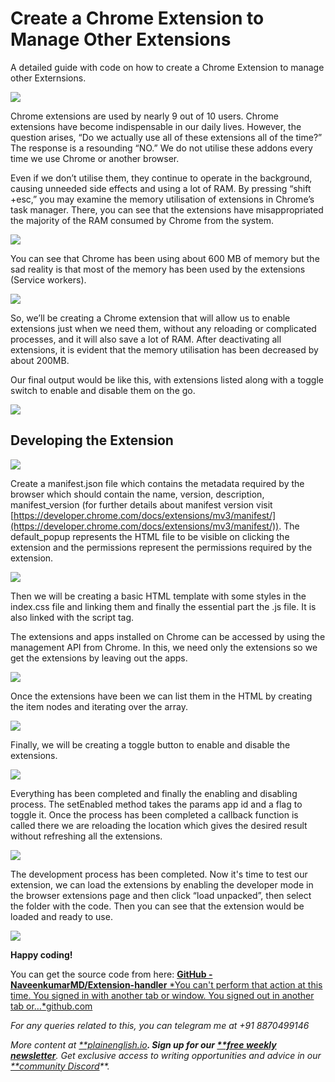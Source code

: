 
# Create a Chrome Extension to Manage Other Extensions

A detailed guide with code on how to create a Chrome Extension to manage other Externsions.

![](https://cdn-images-1.medium.com/max/3840/1*dTlN1SqHNrVzZI7zdE9Ezg.png)

Chrome extensions are used by nearly 9 out of 10 users. Chrome extensions have become indispensable in our daily lives. However, the question arises, “Do we actually use all of these extensions all of the time?” The response is a resounding “NO.” We do not utilise these addons every time we use Chrome or another browser.

Even if we don’t utilise them, they continue to operate in the background, causing unneeded side effects and using a lot of RAM. By pressing “shift +esc,” you may examine the memory utilisation of extensions in Chrome’s task manager. There, you can see that the extensions have misappropriated the majority of the RAM consumed by Chrome from the system.

![](https://cdn-images-1.medium.com/max/2000/1*ZCsphS6iG85z52y6qTSjmw.png)

You can see that Chrome has been using about 600 MB of memory but the sad reality is that most of the memory has been used by the extensions (Service workers).

![](https://cdn-images-1.medium.com/max/3576/1*kztYQ0jUKGwcYUw87hOHgA.png)

So, we’ll be creating a Chrome extension that will allow us to enable extensions just when we need them, without any reloading or complicated processes, and it will also save a lot of RAM. After deactivating all extensions, it is evident that the memory utilisation has been decreased by about 200MB.

Our final output would be like this, with extensions listed along with a toggle switch to enable and disable them on the go.

![](https://cdn-images-1.medium.com/max/2000/1*6WrV8OPpHMD9940f-KTOGA.png)

## **Developing the Extension**

![](https://cdn-images-1.medium.com/max/2000/1*Si7ija7TGs0F-4Axgnpiqw.png)

Create a manifest.json file which contains the metadata required by the browser which should contain the name, version, description, manifest_version (for further details about manifest version visit [https://developer.chrome.com/docs/extensions/mv3/manifest/](https://developer.chrome.com/docs/extensions/mv3/manifest/)). The default_popup represents the HTML file to be visible on clicking the extension and the permissions represent the permissions required by the extension.

![](https://cdn-images-1.medium.com/max/2000/1*u0YqwgegpS-VQTE2Zb7c9w.png)

Then we will be creating a basic HTML template with some styles in the index.css file and linking them and finally the essential part the .js file. It is also linked with the script tag.

The extensions and apps installed on Chrome can be accessed by using the management API from Chrome. In this, we need only the extensions so we get the extensions by leaving out the apps.

![](https://cdn-images-1.medium.com/max/2000/1*V2MuihXFWxtSuO9h9HQhgw.png)

Once the extensions have been we can list them in the HTML by creating the item nodes and iterating over the array.

![](https://cdn-images-1.medium.com/max/2000/1*oZOboPTMkwWw9q_qPFOo5g.png)

Finally, we will be creating a toggle button to enable and disable the extensions.

![](https://cdn-images-1.medium.com/max/2000/1*-rnFOalbvyHgkzj-hV0M0g.png)

Everything has been completed and finally the enabling and disabling process. The setEnabled method takes the params app id and a flag to toggle it. Once the process has been completed a callback function is called there we are reloading the location which gives the desired result without refreshing all the extensions.

![](https://cdn-images-1.medium.com/max/2302/1*22lTxMDnGcx7De3j9RZVAw.png)

The development process has been completed. Now it's time to test our extension, we can load the extensions by enabling the developer mode in the browser extensions page and then click “load unpacked”, then select the folder with the code. Then you can see that the extension would be loaded and ready to use.

![](https://cdn-images-1.medium.com/max/2000/1*dmxBM57GSNnn3Nw7nzij0A.png)

**Happy coding!**

You can get the source code from here:
[**GitHub - NaveenkumarMD/Extension-handler**
*You can't perform that action at this time. You signed in with another tab or window. You signed out in another tab or…*github.com](https://github.com/NaveenkumarMD/Extension-handler)

*For any queries related to this, you can telegram me at +91 8870499146*

*More content at [**plainenglish.io](http://plainenglish.io/)**. Sign up for our [**free weekly newsletter](http://newsletter.plainenglish.io/)**. Get exclusive access to writing opportunities and advice in our [**community Discord](https://discord.gg/GtDtUAvyhW)**.*
